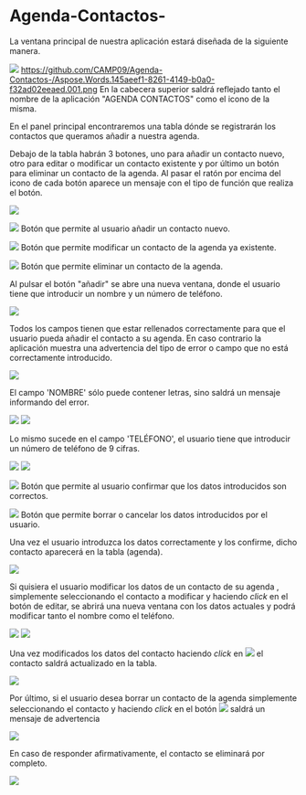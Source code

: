 # Agenda-Contactos-
La ventana principal de nuestra aplicación estará diseñada de la siguiente manera.

![](https://github.com/CAMP09/Agenda-Contactos-/blob/main/GestionContactos/img/imgCruz.png)
https://github.com/CAMP09/Agenda-Contactos-/Aspose.Words.145aeef1-8261-4149-b0a0-f32ad02eeaed.001.png
En la cabecera superior saldrá reflejado tanto el nombre de la aplicación "AGENDA CONTACTOS" como el icono de la misma.

En el panel principal encontraremos una tabla dónde se registrarán los contactos que queramos añadir a nuestra agenda.

Debajo de la tabla habrán 3 botones, uno para añadir un contacto nuevo, otro para editar o modificar un contacto existente y por último un botón para eliminar un contacto de la agenda. Al pasar el ratón por encima del icono de cada botón aparece un mensaje con el tipo de función que realiza el botón.

![](RackMultipart20231128-1-wtcwyf_html_a11fa6ed0d131b41.png)

![](RackMultipart20231128-1-wtcwyf_html_81581156a8ccf2ce.png) Botón que permite al usuario añadir un contacto nuevo.

![](RackMultipart20231128-1-wtcwyf_html_678e740b192207a6.png) Botón que permite modificar un contacto de la agenda ya existente.

![](RackMultipart20231128-1-wtcwyf_html_a56bef7724601531.png) Botón que permite eliminar un contacto de la agenda.

Al pulsar el botón "añadir" se abre una nueva ventana, donde el usuario tiene que introducir un nombre y un número de teléfono.

![](RackMultipart20231128-1-wtcwyf_html_169a21089397a1c0.png)

Todos los campos tienen que estar rellenados correctamente para que el usuario pueda añadir el contacto a su agenda. En caso contrario la aplicación muestra una advertencia del tipo de error o campo que no está correctamente introducido.

![](RackMultipart20231128-1-wtcwyf_html_fcf8d688857377da.png)

El campo 'NOMBRE' sólo puede contener letras, sino saldrá un mensaje informando del error.

![](RackMultipart20231128-1-wtcwyf_html_980a72a1560fb903.png) ![](RackMultipart20231128-1-wtcwyf_html_17c417e1f2d1e37a.png)

Lo mismo sucede en el campo 'TELÉFONO', el usuario tiene que introducir un número de teléfono de 9 cifras.

![](RackMultipart20231128-1-wtcwyf_html_e71dd87361d5465d.png) ![](RackMultipart20231128-1-wtcwyf_html_be2fcdfe5065df79.png)

![](RackMultipart20231128-1-wtcwyf_html_6074b92928bf79d3.png) Botón que permite al usuario confirmar que los datos introducidos son correctos.

![](RackMultipart20231128-1-wtcwyf_html_14973b71cc2b96c0.png) Botón que permite borrar o cancelar los datos introducidos por el usuario.

Una vez el usuario introduzca los datos correctamente y los confirme, dicho contacto aparecerá en la tabla (agenda).

![](RackMultipart20231128-1-wtcwyf_html_de3da24f45fdcb54.png)

Si quisiera el usuario modificar los datos de un contacto de su agenda , simplemente seleccionando el contacto a modificar y haciendo _click_ en el botón de editar, se abrirá una nueva ventana con los datos actuales y podrá modificar tanto el nombre como el teléfono.

![](RackMultipart20231128-1-wtcwyf_html_52dffdd35c6379b3.png) ![](RackMultipart20231128-1-wtcwyf_html_7ae3c5c66a682919.png)

Una vez modificados los datos del contacto haciendo _click_ en ![](RackMultipart20231128-1-wtcwyf_html_eb4a7c45affb5027.png) el contacto saldrá actualizado en la tabla.

![](RackMultipart20231128-1-wtcwyf_html_1e0505ffe2fa3209.png)

Por último, si el usuario desea borrar un contacto de la agenda simplemente seleccionando el contacto y haciendo _click_ en el botón ![](RackMultipart20231128-1-wtcwyf_html_94aba50e54258e74.png) saldrá un mensaje de advertencia

![](RackMultipart20231128-1-wtcwyf_html_f651b416df2e599b.png)

En caso de responder afirmativamente, el contacto se eliminará por completo.

![](RackMultipart20231128-1-wtcwyf_html_3714f65a9b35603d.png)
